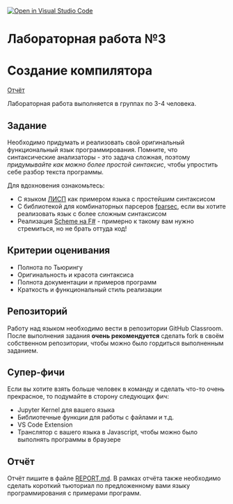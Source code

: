 [![Open in Visual Studio Code](https://classroom.github.com/assets/open-in-vscode-c66648af7eb3fe8bc4f294546bfd86ef473780cde1dea487d3c4ff354943c9ae.svg)](https://classroom.github.com/online_ide?assignment_repo_id=10730595&assignment_repo_type=AssignmentRepo)
# Лабораторная работа №3
# Создание компилятора

[Отчёт](REPORT.md)

Лабораторная работа выполняется в группах по 3-4 человека.

## Задание

Необходимо придумать и реализовать свой оригинальный функциональный язык программирования. Помните, что синтаксические анализаторы - это задача сложная, поэтому *придумывайте как можно более простой синтаксис*, чтобы упростить себе разбор текста программы.

Для вдохновения ознакомьтесь:

* С языком [ЛИСП](https://books.ifmo.ru/file/pdf/1918.pdf) как примером языка с простейшим синтаксисом
* C библиотекой для комбинаторных парсеров [fparsec](https://www.quanttec.com/fparsec/), если вы хотите реализовать язык с более сложным синтаксисом
* Реализация [Scheme на F#](https://github.com/AshleyF/FScheme) - примерно к такому вам нужно стремиться, но не брать оттуда код!

## Критерии оценивания

* Полнота по Тьюрингу
* Оригинальность и красота синтаксиса
* Полнота документации и примеров программ
* Краткость и функциональный стиль реализации

## Репозиторий

Работу над языком необходимо вести в репозитории GitHub Classroom. После выполнения задания **очень рекомендуется** сделать fork в своём собственном репозитории, чтобы можно было гордиться выполненным заданием.

## Супер-фичи

Если вы хотите взять больше человек в команду и сделать что-то очень прекрасное, то подумайте в сторону следующих фич:

* Jupyter Kernel для вашего языка
* Библиотечные функции для работы с файлами и т.д.
* VS Code Extension 
* Транслятор с вашего языка в Javascript, чтобы можно было выполнять программы в браузере

## Отчёт

Отчёт пишите в файле [REPORT.md](REPORT.md). В рамках отчёта также необходимо сделать короткий тьюториал по предложенному вами языку программирования с примерами программ.
